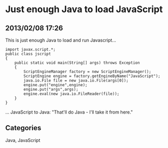 # Just enough Java to load JavaScript

## 2013/02/08 17:26

This is just enough Java to load and run Javascript...

    import javax.script.*;
    public class jscript
    {
        public static void main(String[] args) throws Exception
        {
            ScriptEngineManager factory = new ScriptEngineManager();
            ScriptEngine engine = factory.getEngineByName("JavaScript");
            java.io.File file = new java.io.File(args[0]);
            engine.put("engine",engine);
            engine.put("args",args);
            engine.eval(new java.io.FileReader(file));
        }
    }

... JavaScript to Java: "That'll do Java - I'll take it from here."

## Categories
Java, JavaScript
